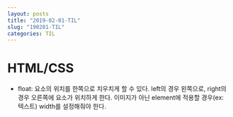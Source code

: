 ```yaml
---
layout: posts
title: "2019-02-01-TIL"
slug: "190201-TIL"
categories: TIL
---
```


# HTML/CSS

* float: 요소의 위치를 한쪽으로 치우치게 할 수 있다. left의 경우 왼쪽으로, right의 경우 오른쪽에 요소가 위치하게 한다. 이미지가 아닌 element에 적용할 경우(ex: 텍스트) width를 설정해줘야 한다.



